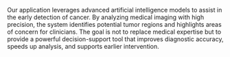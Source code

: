 Our application leverages advanced artificial intelligence models to assist in the early detection of cancer. By analyzing medical imaging with high precision, the system identifies potential tumor regions and highlights areas of concern for clinicians. The goal is not to replace medical expertise but to provide a powerful decision-support tool that improves diagnostic accuracy, speeds up analysis, and supports earlier intervention.
